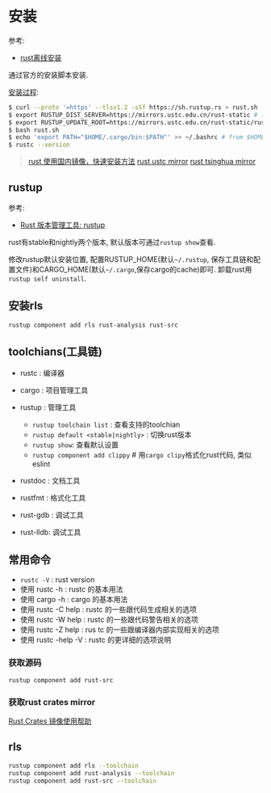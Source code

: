 # 安装
参考:
- [rust离线安装](https://forge.rust-lang.org/infra/other-installation-methods.html)

通过官方的安装脚本安装.

[安装过程](https://www.rust-lang.org/zh-CN/tools/install):
```bash
$ curl --proto '=https' --tlsv1.2 -sSf https://sh.rustup.rs > rust.sh
$ export RUSTUP_DIST_SERVER=https://mirrors.ustc.edu.cn/rust-static # 用于更新 toolchain
$ export RUSTUP_UPDATE_ROOT=https://mirrors.ustc.edu.cn/rust-static/rustup # 用于更新 rustup
$ bash rust.sh
$ echo 'export PATH="$HOME/.cargo/bin:$PATH"' >> ~/.bashrc # from $HOME/.cargo/env
$ rustc --version
```

> [rust 使用国内镜像，快速安装方法](https://www.cnblogs.com/hustcpp/p/12341098.html)
> [rust ustc mirror](https://lug.ustc.edu.cn/wiki/mirrors/help/rust-static)
> [rust tsinghua mirror](https://mirrors.tuna.tsinghua.edu.cn/help/rustup/)

## rustup

参考:
- [Rust 版本管理工具: rustup](https://github.com/rustcc/RustPrimer/blob/master/install/rustup.md)

rust有stable和nightly两个版本, 默认版本可通过`rustup show`查看.

修改rustup默认安装位置, 配置RUSTUP_HOME(默认`~/.rustup`, 保存工具链和配置文件)和CARGO_HOME(默认`~/.cargo`,保存cargo的cache)即可. 卸载rust用`rustup self uninstall`.

## 安装rls
`rustup component add rls rust-analysis rust-src`

## toolchians(工具链)
- rustc : 编译器
- cargo : 项目管理工具
- rustup : 管理工具

	- `rustup toolchain list` : 查看支持的toolchian
	- `rustup default <stable|nightly>` : 切换rust版本
	- `rustup show`: 查看默认设置
	- `rustup component add clippy` # 用`cargo clipy`格式化rust代码, 类似eslint
- rustdoc : 文档工具
- rustfmt : 格式化工具
- rust-gdb : 调试工具
- rust-lldb: 调试工具

## 常用命令
- `rustc -V` : rust version
- 使用 rustc -h : rustc 的基本用法
- 使用 cargo -h : cargo 的基本用法
- 使用 rustc -C help : rustc 的一些跟代码生成相关的选项
- 使用 rustc -W help : rustc 的一些跟代码警告相关的选项
- 使用 rustc -Z help : rus tc 的一些跟编译器内部实现相关的选项
- 使用 rustc -help -V : rustc 的更详细的选项说明

### 获取源码
```
rustup component add rust-src
```

### 获取rust crates mirror
[Rust Crates 镜像使用帮助](https://lug.ustc.edu.cn/wiki/mirrors/help/rust-crates)

## rls
```bash
rustup component add rls --toolchain 
rustup component add rust-analysis --toolchain 
rustup component add rust-src --toolchain
```